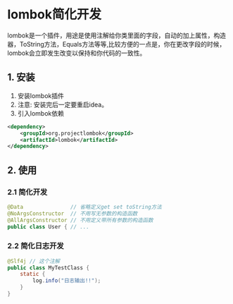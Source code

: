 # lombok简化开发
lombok是一个插件，用途是使用注解给你类里面的字段，自动的加上属性，构造器，ToString方法，Equals方法等等,比较方便的一点是，你在更改字段的时候，lombok会立即发生改变以保持和你代码的一致性。

## 1. 安装

1. 安装lombok插件
2. 注意: 安装完后一定要重启idea。
3. 引入lombok依赖

```xml
<dependency>
    <groupId>org.projectlombok</groupId>
    <artifactId>lombok</artifactId>
</dependency>
```

## 2. 使用
### 2.1 简化开发

```Java
@Data               // 省略定义get set toString方法
@NoArgsConstructor  // 不用写无参数的构造函数
@AllArgsConstructor // 不用定义带所有参数的构造函数
public class User { // ...
```

### 2.2 简化日志开发
```Java
@Slf4j // 这个注解
public class MyTestClass {
    static {
        log.info("日志输出!!");
    }
}
```